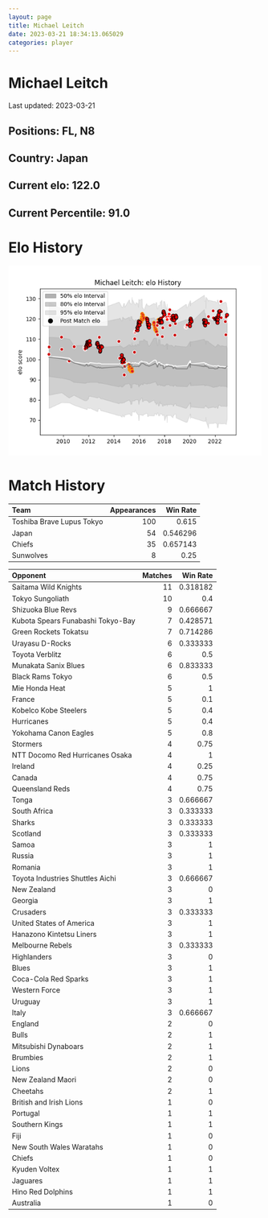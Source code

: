 ```yaml
---  
layout: page  
title: Michael Leitch  
date: 2023-03-21 18:34:13.065029  
categories: player  
---
```

# Michael Leitch


Last updated: 2023-03-21
## Positions: FL, N8

## Country: Japan

## Current elo: 122.0

## Current Percentile: 91.0

# Elo History


![elo history](history_MichaelLeitch.png)
# Match History


| Team                      |   Appearances |   Win Rate |
|:--------------------------|--------------:|-----------:|
| Toshiba Brave Lupus Tokyo |           100 |   0.615    |
| Japan                     |            54 |   0.546296 |
| Chiefs                    |            35 |   0.657143 |
| Sunwolves                 |             8 |   0.25     |

| Opponent                          |   Matches |   Win Rate |
|:----------------------------------|----------:|-----------:|
| Saitama Wild Knights              |        11 |   0.318182 |
| Tokyo Sungoliath                  |        10 |   0.4      |
| Shizuoka Blue Revs                |         9 |   0.666667 |
| Kubota Spears Funabashi Tokyo-Bay |         7 |   0.428571 |
| Green Rockets Tokatsu             |         7 |   0.714286 |
| Urayasu D-Rocks                   |         6 |   0.333333 |
| Toyota Verblitz                   |         6 |   0.5      |
| Munakata Sanix Blues              |         6 |   0.833333 |
| Black Rams Tokyo                  |         6 |   0.5      |
| Mie Honda Heat                    |         5 |   1        |
| France                            |         5 |   0.1      |
| Kobelco Kobe Steelers             |         5 |   0.4      |
| Hurricanes                        |         5 |   0.4      |
| Yokohama Canon Eagles             |         5 |   0.8      |
| Stormers                          |         4 |   0.75     |
| NTT Docomo Red Hurricanes Osaka   |         4 |   1        |
| Ireland                           |         4 |   0.25     |
| Canada                            |         4 |   0.75     |
| Queensland Reds                   |         4 |   0.75     |
| Tonga                             |         3 |   0.666667 |
| South Africa                      |         3 |   0.333333 |
| Sharks                            |         3 |   0.333333 |
| Scotland                          |         3 |   0.333333 |
| Samoa                             |         3 |   1        |
| Russia                            |         3 |   1        |
| Romania                           |         3 |   1        |
| Toyota Industries Shuttles Aichi  |         3 |   0.666667 |
| New Zealand                       |         3 |   0        |
| Georgia                           |         3 |   1        |
| Crusaders                         |         3 |   0.333333 |
| United States of America          |         3 |   1        |
| Hanazono Kintetsu Liners          |         3 |   1        |
| Melbourne Rebels                  |         3 |   0.333333 |
| Highlanders                       |         3 |   0        |
| Blues                             |         3 |   1        |
| Coca-Cola Red Sparks              |         3 |   1        |
| Western Force                     |         3 |   1        |
| Uruguay                           |         3 |   1        |
| Italy                             |         3 |   0.666667 |
| England                           |         2 |   0        |
| Bulls                             |         2 |   1        |
| Mitsubishi Dynaboars              |         2 |   1        |
| Brumbies                          |         2 |   1        |
| Lions                             |         2 |   0        |
| New Zealand Maori                 |         2 |   0        |
| Cheetahs                          |         2 |   1        |
| British and Irish Lions           |         1 |   0        |
| Portugal                          |         1 |   1        |
| Southern Kings                    |         1 |   1        |
| Fiji                              |         1 |   0        |
| New South Wales Waratahs          |         1 |   0        |
| Chiefs                            |         1 |   0        |
| Kyuden Voltex                     |         1 |   1        |
| Jaguares                          |         1 |   1        |
| Hino Red Dolphins                 |         1 |   1        |
| Australia                         |         1 |   0        |